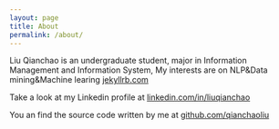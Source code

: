 ```yaml
---
layout: page
title: About
permalink: /about/
---
```


Liu Qianchao is an undergraduate student, major in Information Management and Information System, My interests are on NLP&Data mining&Machine learing [jekyllrb.com](http://jekyllrb.com/)

Take a look at my Linkedin profile at [linkedin.com/in/liuqianchao](http://www.linkedin.com/in/liuqianchao)

You an find the source code written by me at [github.com/qianchaoliu](https://github.com/qianchaoliu)
